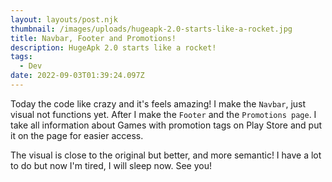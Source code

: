 ```yaml
---
layout: layouts/post.njk
thumbnail: /images/uploads/hugeapk-2.0-starts-like-a-rocket.jpg
title: Navbar, Footer and Promotions!
description: HugeApk 2.0 starts like a rocket!
tags:
  - Dev
date: 2022-09-03T01:39:24.097Z
---
```

Today the code like crazy and it's feels amazing! I make the `Navbar`, just visual not functions yet. After I make the `Footer` and the `Promotions page`. I take all information about Games with promotion tags on Play Store and put it on the page for easier access.

The visual is close to the original but better, and more semantic! I have a lot to do but now I'm tired, I will sleep now. See you!